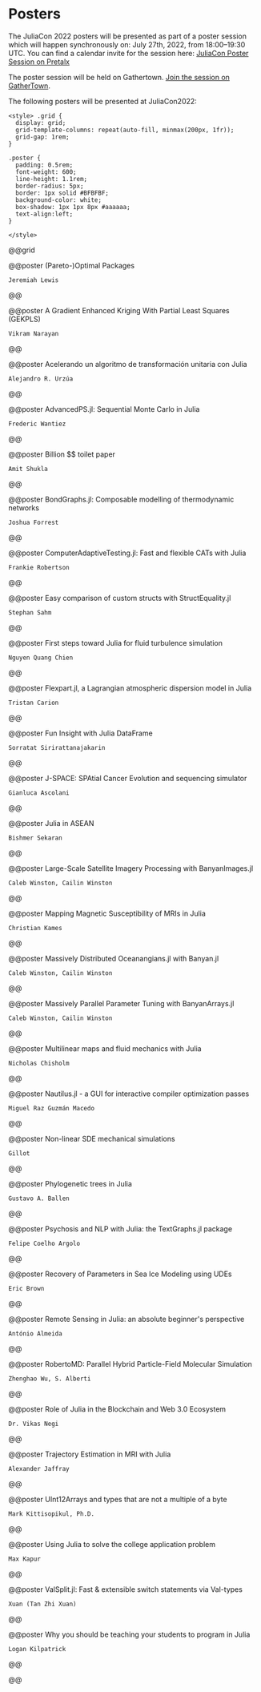 # Posters

The JuliaCon 2022 posters will be presented as part of a poster session which will happen synchronously on: July 27th, 2022, from 18:00–19:30 UTC. You can find a calendar invite for the session here: [JuliaCon Poster Session on Pretalx](https://pretalx.com/juliacon-2022/talk/M7JDGG/)


The poster session will be held on Gathertown. [Join the session on GatherTown](https://app.gather.town/invite?token=2ucLB9IpmCAXZIex4Dvh2VFCeR6QLEdP).

The following posters will be presented at JuliaCon2022:
~~~
<style> .grid {
  display: grid;
  grid-template-columns: repeat(auto-fill, minmax(200px, 1fr));
  grid-gap: 1rem;
}

.poster {
  padding: 0.5rem;
  font-weight: 600;
  line-height: 1.1rem;
  border-radius: 5px;
  border: 1px solid #BFBFBF;
  background-color: white;
  box-shadow: 1px 1px 8px #aaaaaa;
  text-align:left;
}

</style>
~~~

@@grid

@@poster
	(Pareto-)Optimal Packages

	Jeremiah Lewis
@@


@@poster
	A Gradient Enhanced Kriging With Partial Least Squares (GEKPLS)

	Vikram Narayan
@@


@@poster
	Acelerando un algoritmo de transformación unitaria con Julia

	Alejandro R. Urzúa
@@


@@poster
	AdvancedPS.jl: Sequential Monte Carlo in Julia

	Frederic Wantiez
@@


@@poster
	Billion \$\$ toilet paper

	Amit Shukla
@@


@@poster
	BondGraphs.jl: Composable modelling of thermodynamic networks

	Joshua Forrest
@@


@@poster
	ComputerAdaptiveTesting.jl: Fast and flexible CATs with Julia

	Frankie Robertson
@@


@@poster
	Easy comparison of custom structs with StructEquality.jl

	Stephan Sahm
@@


@@poster
	First steps toward Julia for fluid turbulence simulation

	Nguyen Quang Chien
@@


@@poster
	Flexpart.jl, a Lagrangian atmospheric dispersion model in Julia

	Tristan Carion
@@


@@poster
	Fun Insight with Julia DataFrame

	Sorratat Sirirattanajakarin
@@


@@poster
	J-SPACE: SPAtial Cancer Evolution and sequencing simulator

	Gianluca Ascolani
@@


@@poster
	Julia in ASEAN

	Bishmer Sekaran
@@


@@poster
	Large-Scale Satellite Imagery Processing with BanyanImages.jl

	Caleb Winston, Cailin Winston
@@


@@poster
	Mapping Magnetic Susceptibility of MRIs in Julia

	Christian Kames
@@


@@poster
	Massively Distributed Oceanangians.jl with Banyan.jl

	Caleb Winston, Cailin Winston
@@


@@poster
	Massively Parallel Parameter Tuning with BanyanArrays.jl

	Caleb Winston, Cailin Winston
@@


@@poster
	Multilinear maps and fluid mechanics with Julia

	Nicholas Chisholm
@@


@@poster
	Nautilus.jl - a GUI for interactive compiler optimization passes

	Miguel Raz Guzmán Macedo
@@


@@poster
	Non-linear SDE mechanical simulations

	Gillot
@@


@@poster
	Phylogenetic trees in Julia

	Gustavo A. Ballen
@@


@@poster
	Psychosis and NLP with Julia: the TextGraphs.jl package

	Felipe Coelho Argolo
@@


@@poster
	Recovery of Parameters in Sea Ice Modeling using UDEs

	Eric Brown
@@


@@poster
	Remote Sensing in Julia: an absolute beginner's perspective

	António Almeida
@@


@@poster
	RobertoMD: Parallel Hybrid Particle-Field Molecular Simulation

	Zhenghao Wu, S. Alberti
@@


@@poster
	Role of Julia in the Blockchain and Web 3.0 Ecosystem

	Dr. Vikas Negi
@@


@@poster
	Trajectory Estimation in MRI with Julia

	Alexander Jaffray
@@


@@poster
	UInt12Arrays and types that are not a multiple of a byte

	Mark Kittisopikul, Ph.D.
@@


@@poster
	Using Julia to solve the college application problem

	Max Kapur
@@


@@poster
	ValSplit.jl: Fast & extensible switch statements via Val-types

	Xuan (Tan Zhi Xuan)
@@


@@poster
	Why you should be teaching your students to program in Julia

	Logan Kilpatrick
@@

@@
